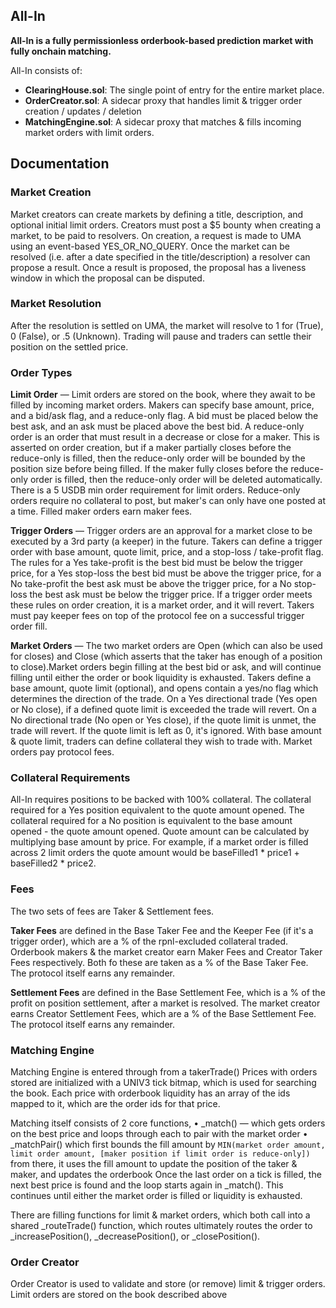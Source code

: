 ## All-In

**All-In is a fully permissionless orderbook-based prediction market with fully onchain matching.**

All-In consists of:

-   **ClearingHouse.sol**: The single point of entry for the entire market place.
-   **OrderCreator.sol**: A sidecar proxy that handles limit & trigger order creation / updates / deletion
-   **MatchingEngine.sol**: A sidecar proxy that matches & fills incoming market orders with limit orders.

## Documentation

### Market Creation
Market creators can create markets by defining a title, description, and optional initial limit orders. Creators must post a $5 bounty when creating a market, to be paid to resolvers. On creation, a request is made to UMA using an event-based YES_OR_NO_QUERY. Once the market can be resolved (i.e. after a date specified in the title/description) a resolver can propose a result. Once a result is proposed, the proposal has a liveness window in which the proposal can be disputed. 

### Market Resolution
After the resolution is settled on UMA, the market will resolve to 1 for (True), 0 (False), or .5 (Unknown). Trading will pause and traders can settle their position on the settled price.

### Order Types
**Limit Order** — Limit orders are stored on the book, where they await to be filled by incoming market orders. Makers can specify base amount, price, and a bid/ask flag, and a reduce-only flag. A bid must be placed below the best ask, and an ask must be placed above the best bid. A reduce-only order is an order that must result in a decrease or close for a maker. This is asserted on order creation, but if a maker partially closes before the reduce-only is filled, then the reduce-only order will be bounded by the position size before being filled. If the maker fully closes before the reduce-only order is filled, then the reduce-only order will be deleted automatically.
There is a 5 USDB min order requirement for limit orders. Reduce-only orders require no collateral to post, but maker's can only have one posted at a time.
Filled maker orders earn maker fees. 

**Trigger Orders** — Trigger orders are an approval for a market close to be executed by a 3rd party (a keeper) in the future. Takers can define a trigger order with base amount, quote limit, price, and a stop-loss / take-profit flag. The rules for a Yes take-profit is the best bid must be below the trigger price, for a Yes stop-loss the best bid must be above the trigger price, for a No take-profit the best ask must be above the trigger price, for a No stop-loss the best ask must be below the trigger price. 
If a trigger order meets these rules on order creation, it is a market order, and it will revert. 
Takers must pay keeper fees on top of the protocol fee on a successful trigger order fill. 

**Market Orders** — The two market orders are Open (which can also be used for closes) and Close (which asserts that the taker has enough of a position to close).Market orders begin filling at the best bid or ask, and will continue filling until either the order or book liquidity is exhausted. Takers define a base amount, quote limit (optional), and opens contain a yes/no flag which determines the direction of the trade. 
On a Yes directional trade (Yes open or No close), if a defined quote limit is exceeded the trade will revert. On a No directional trade (No open or Yes close), if the quote limit is unmet, the trade will revert. If the quote limit is left as 0, it's ignored. 
With base amount & quote limit, traders can define collateral they wish to trade with.
Market orders pay protocol fees. 

### Collateral Requirements
All-In requires positions to be backed with 100% collateral. The collateral required for a Yes position equivalent to the quote amount opened. The collateral required for a No position is equivalent to the base amount opened - the quote amount opened. Quote amount can be calculated by multiplying base amount by price. 
For example, if a market order is filled across 2 limit orders the quote amount would be baseFilled1 * price1 + baseFilled2 * price2.

### Fees
The two sets of fees are Taker & Settlement fees.

**Taker Fees** are defined in the Base Taker Fee and the Keeper Fee (if it's a trigger order), which are a % of the rpnl-excluded collateral traded. Orderbook makers & the market creator earn Maker Fees and Creator Taker Fees respectively. Both fo these are taken as a % of the Base Taker Fee. The protocol itself earns any remainder. 

**Settlement Fees** are defined in the Base Settlement Fee, which is a % of the profit on position settlement, after a market is resolved. The market creator earns Creator Settlement Fees, which are a % of the Base Settlement Fee. The protocol itself earns any remainder. 


### Matching Engine
Matching Engine is entered through from a takerTrade()
Prices with orders stored are initialized with a UNIV3 tick bitmap, which is used for searching the book. Each price with orderbook liquidity has an array of the ids mapped to it, which are the order ids for that price. 

Matching itself consists of 2 core functions, 
    • _match() — which gets orders on the best price and loops through each to pair with the market order
    • _matchPair() which first bounds the fill amount by ```MIN(market order amount, limit order amount, [maker position if limit order is reduce-only])```
      from there, it uses the fill amount to update the position of the taker & maker, and updates the orderbook
Once the last order on a tick is filled, the next best price is found and the loop starts again in _match(). This continues until either the market order is filled or liquidity is exhausted.

There are filling functions for limit & market orders, which both call into a shared _routeTrade() function, which routes ultimately routes the order to _increasePosition(), _decreasePosition(), or _closePosition(). 

### Order Creator
Order Creator is used to validate and store (or remove) limit & trigger orders. Limit orders are stored on the book described above
